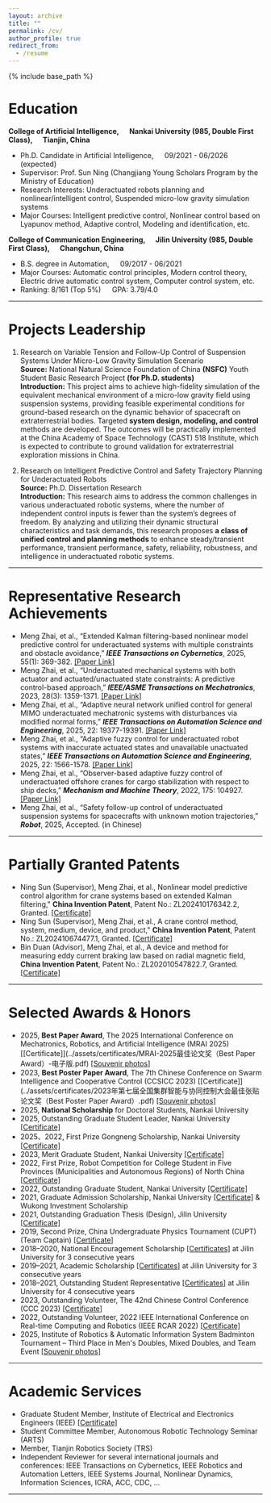 ```yaml
---
layout: archive
title: ""
permalink: /cv/
author_profile: true
redirect_from:
  - /resume
---
```


{% include base_path %}

# Education
**College of Artificial Intelligence, &ensp;&ensp; Nankai University (985, Double First Class), &ensp;&ensp; Tianjin, China**      
- Ph.D. Candidate in Artificial Intelligence, &ensp;&ensp; 09/2021 - 06/2026 (expected)    
- Supervisor: Prof. Sun Ning (Changjiang Young Scholars Program by the Ministry of Education)
- Research Interests: Underactuated robots planning and nonlinear/intelligent control, Suspended micro-low gravity simulation systems
- Major Courses: Intelligent predictive control, Nonlinear control based on Lyapunov method, Adaptive control, Modeling and identification, etc.

**College of Communication Engineering, &ensp;&ensp; Jilin University (985, Double First Class), &ensp;&ensp; Changchun, China**   
- B.S. degree in Automation, &ensp;&ensp; 09/2017 - 06/2021      
- Major Courses: Automatic control principles, Modern control theory, Electric drive automatic control system, Computer control system, etc.
- Ranking: 8/161 (Top 5%) &ensp;&ensp; GPA: 3.79/4.0 

------

# Projects Leadership
1. Research on Variable Tension and Follow-Up Control of Suspension Systems Under Micro-Low Gravity Simulation Scenario      
**Source:** National Natural Science Foundation of China **(NSFC)** Youth Student Basic Research Project **(for Ph.D. students)**   
**Introduction:** This project aims to achieve high-fidelity simulation of the equivalent mechanical environment of a micro-low gravity field using suspension systems, providing feasible experimental conditions for ground-based research on the dynamic behavior of spacecraft on extraterrestrial bodies. Targeted **system design, modeling, and control** methods are developed. The outcomes will be practically implemented at the China Academy of Space Technology (CAST) 518 Institute, which is expected to contribute to ground validation for extraterrestrial exploration missions in China.

2. Research on Intelligent Predictive Control and Safety Trajectory Planning for Underactuated Robots      
**Source:** Ph.D. Dissertation Research      
**Introduction:** This research aims to address the common challenges in various underactuated robotic systems, where the number of independent control inputs is fewer than the system’s degrees of freedom. By analyzing and utilizing their dynamic structural characteristics and task demands, this research proposes **a class of unified control and planning methods** to enhance steady/transient performance, transient performance, safety, reliability, robustness, and intelligence in underactuated robotic systems.

------

# Representative Research Achievements
- Meng Zhai, et al., “Extended Kalman filtering-based nonlinear model predictive control for underactuated systems with multiple constraints and obstacle avoidance,” ***IEEE Transactions on Cybernetics***, 2025, 55(1): 369-382. [[Paper Link]](https://ieeexplore.ieee.org/document/10752633/?arnumber=10752633)    
- Meng Zhai, et al., “Underactuated mechanical systems with both actuator and actuated/unactuated state constraints: A predictive control-based approach,” ***IEEE/ASME Transactions on Mechatronics***, 2023, 28(3): 1359-1371. [[Paper Link]](https://ieeexplore.ieee.org/document/10001761)      
- Meng Zhai, et al., “Adaptive neural network unified control for general MIMO underactuated mechatronic systems with disturbances via modified normal forms,” ***IEEE Transactions on Automation Science and Engineering***, 2025, 22: 19377-19391. [[Paper Link]](https://ieeexplore.ieee.org/document/11099087)     
- Meng Zhai, et al., “Adaptive fuzzy control for underactuated robot systems with inaccurate actuated states and unavailable unactuated states,” ***IEEE Transactions on Automation Science and Engineering***, 2025, 22: 1566-1578. [[Paper Link]](https://ieeexplore.ieee.org/document/10445242/?arnumber=10445242)    
- Meng Zhai, et al., “Observer-based adaptive fuzzy control of underactuated offshore cranes for cargo stabilization with respect to ship decks,” ***Mechanism and Machine Theory***, 2022, 175: 104927. [[Paper Link]](https://linkinghub.elsevier.com/retrieve/pii/S0094114X22001859)   
- Meng Zhai, et al., “Safety follow-up control of underactuated suspension systems for spacecrafts with unknown motion trajectories,” ***Robot***, 2025, Accepted. (in Chinese)

------

# Partially Granted Patents
- Ning Sun (Supervisor), Meng Zhai, et al., Nonlinear model predictive control algorithm for crane systems based on extended Kalman filtering," **China Invention Patent**, Patent No.: ZL202410176342.2, Granted. [[Certificate]](../assets/certificates/2024101763422-发明专利证书.pdf)    
- Ning Sun (Supervisor), Meng Zhai, et al., A crane control method, system, medium, device, and product," **China Invention Patent**, Patent No.: ZL202410674477.1, Granted. [[Certificate]](../assets/certificates/2024106744771-发明专利证书.pdf)    
- Bin Duan (Advisor), Meng Zhai, et al., A device and method for measuring eddy current braking law based on radial magnetic field, **China Invention Patent**, Patent No.: ZL202010547822.7, Granted. [[Certificate]](../assets/certificates/20-1-104吉林大学2020105478227-发明专利证书.pdf)

------

# Selected Awards & Honors
- 2025, **Best Paper Award**, The 2025 International Conference on Mechatronics, Robotics, and Artificial Intelligence (MRAI 2025) [[Certificate]](../assets/certificates/MRAI-2025最佳论文奖（Best Paper Award）-电子版.pdf) [[Souvenir photos]](../assets/certificates/MRAI-2025最佳论文奖.jpg)      
- 2023, **Best Poster Paper Award**, The 7th Chinese Conference on Swarm Intelligence and Cooperative Control (CCSICC 2023) [[Certificate]](../assets/certificates/2023年第七届全国集群智能与协同控制大会最佳张贴论文奖（Best Poster Paper Award）.pdf) [[Souvenir photos]](../assets/certificates/CCSICC-2023最佳张贴论文奖.jpg)   
- 2025, **National Scholarship** for Doctoral Students, Nankai University
- 2025, Outstanding Graduate Student Leader, Nankai University [[Certificate]](../assets/certificates/南开大学2024-2025学年研究生优秀学生干部.pdf)
- 2025、2022, First Prize Gongneng Scholarship, Nankai University [[Certificate]](../assets/certificates/南开大学2021-2022学年公能奖学金一等奖.pdf)
- 2023, Merit Graduate Student, Nankai University [[Certificate]](../assets/certificates/南开大学2022-2023学年度研究生三好学生.pdf)     
- 2022, First Prize, Robot Competition for College Student in Five Provinces (Municipalities and Autonomous Regions) of North China [[Certificate]](../assets/certificates/吊车-获奖证书-华北五省(市、自治区)大学生机器人大赛.pdf)  
- 2022, Outstanding Graduate Student, Nankai University [[Certificate]](../assets/certificates/南开大学2021-2022学年度研究生优秀学生.pdf) 
- 2021, Graduate Admission Scholarship, Nankai University [[Certificate]](../assets/certificates/南开大学2021年研究生推免奖学金.pdf) & Wukong Investment Scholarship  
- 2021, Outstanding Graduation Thesis (Design), Jilin University [[Certificate]](../assets/certificates/吉林大学优秀毕业论文（设计）.pdf)  
- 2019, Second Prize, China Undergraduate Physics Tournament (CUPT) (Team Captain) [[Certificate]](../assets/certificates/CUPT国赛二等奖.pdf) 
- 2018–2020, National Encouragement Scholarship [[Certificates]](../assets/certificates/吉林大学国家励志奖学金.pdf) at Jilin University for 3 consecutive years    
- 2019–2021, Academic Scholarship [[Certificates]](../assets/certificates/吉林大学学术科技奖.pdf) at Jilin University for 3 consecutive years    
- 2018–2021, Outstanding Student Representative [[Certificates]](../assets/certificates/吉林大学院优秀学生.pdf) at Jilin University for 4 consecutive years   
- 2023, Outstanding Volunteer, The 42nd Chinese Control Conference (CCC 2023) [[Certificate]](../assets/certificates/2023第42界中国控制会议CCC优秀志愿者.pdf)  
- 2022, Outstanding Volunteer, 2022 IEEE International Conference on Real-time Computing and Robotics (IEEE RCAR 2022) [[Certificate]](../assets/certificates/IEEE-RCAR-2022会议优秀志愿者.pdf)
- 2025, Institute of Robotics & Automatic Information System Badminton Tournament – Third Place in Men's Doubles, Mixed Doubles, and Team Event [[Souvenir photos]](../assets/certificates/IRAIS-2025羽毛球赛.jpg) 

------

# Academic Services
- Graduate Student Member, Institute of Electrical and Electronics Engineers (IEEE) [[Certificate]](../assets/certificates/IEEE学生会员证书.pdf)  
- Student Committee Member, Autonomous Robotic Technology Seminar (ARTS)  
- Member, Tianjin Robotics Society (TRS)
- Independent Reviewer for several international journals and conferences: IEEE Transactions on Cybernetics, IEEE Robotics and Automation Letters, IEEE Systems Journal, Nonlinear Dynamics, Information Sciences, ICRA, ACC, CDC, ...
    
------
  
  

